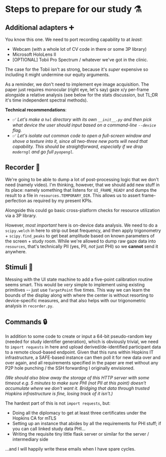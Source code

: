 # Steps to prepare for our study :alembic:

## Additional adapters :heavy_plus_sign:
You know this one. We need to port recording capability to at _least_:
* Webcam (with a whole lot of CV code in there or some 3P library)
* Microsoft HoloLens II
* [OPTIONAL] Tobii Pro Spectrum / whatever we've got in the clinic.

The case for the Tobii isn't as strong, because it's _super_ expensive so including
it might undermine our equity arguments.

As a reminder, we don't need to implement eye image acquisition. The paper just
requires monocular (right eye, let's say) gaze x/y per-frame alongside a relative
analysis (see below for the stats discussion, but TL;DR it's time independent
spectral methods).

**Technical recommendations**:
* :white_check_mark: *Let's make a `hal` _directory_ with its own `__init__.py` and then pick what
  device the user should input based on a command-line `--device` flag.*
* :white_check_mark: *Let's isolate out common code to open a full-screen window and shove a texture
  into it, since all two-three new ports will need that capability. This should
  be straightforward, especially if we drop `moderngl` and go full `pyopengl`.*

## Recorder :camera_flash:
We're going to be able to dump a lot of post-processing logic that we don't need
(namely video). I'm thinking, however, that we should add new stuff in its place:
namely something that listens for `UI_FRAME_READY` and dumps the result to a file
in `resources.TEMPORARY_DIR`. This allows us to assert frame-perfection as required
by my present KPIs.

Alongside this could go basic cross-platform checks for resource utilization via a
3P library.

However, *most important* here is on-device data analysis. We need to do a `scipy.welch`
in here to strip out beat frequency, and then apply trigonometry + `scipy.find_peaks`
to get beat amplitude based on known parameters of the screen + study room. While
we're allowed to dump raw gaze data into `resources`, that's technically PII (yes, PII,
_not_ just PHI) so we **cannot** send it anywhere.

## Stimuli :necktie:

Messing with the UI state machine to add a five-point calibration routine seems smart.
This would be _very_ simple to implement using existing primitives -- just use
`TargetPoint` five times. This way we can learn the bounds of the display along with
where the center is without resorting to device-specific measures, and that also helps
with our trigonometric analysis in `recorder.py`.

## Commands :lock:
In addition to some code to create or input a 64-bit pseudo-random key
(needed for study identifier generation), which is obviously trivial, we need
to `import requests` in here and upload derived/de-identified participant data
to a remote cloud-based endpoint. Given that this runs within Hopkins IT infrastructure,
a SAFE-based instance can then poll it for new data over and over again, and all
requirements specified in the paper are met without any P2P hole punching / the SSH forwarding
I originally envisioned.

*(We should also blow away the storage of this HTTP server with some timeout e.g. 5 minutes
to make sure PHI (not PII at this point) doesn't accumulate where we don't want it.
Bridging that data through trusted Hopkins infrastructure is fine, losing track of it isn't.)*

The hardest part of this is not `import requests`, but:
* Doing all the diplomacy to get at least three certificates under the Hopkins CA for mTLS
* Setting up an instance that abides by all the requirements for PHI stuff; if you can call
  linked study data PHI...
* Writing the requisite tiny little flask server or similar for the server / intermediary side

...and I will happily write these emails when I have spare cycles.
